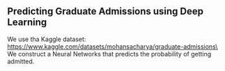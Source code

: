 ## Predicting Graduate Admissions using Deep Learning

We use tha Kaggle dataset: https://www.kaggle.com/datasets/mohansacharya/graduate-admissions\
We construct a Neural Networks that predicts the probability of getting admitted.
